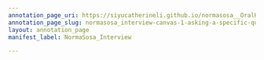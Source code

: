 ```yaml
---
annotation_page_uri: https://siyucatherineli.github.io/normasosa__OralHistory/annotations/normasosa_interview-canvas-1-asking-a-specific-question-to-follow-up-the-story--how-sosa-think-about-the-movement.json
annotation_page_slug: normasosa_interview-canvas-1-asking-a-specific-question-to-follow-up-the-story--how-sosa-think-about-the-movement
layout: annotation_page
manifest_label: NormaSosa_Interview

---
```

